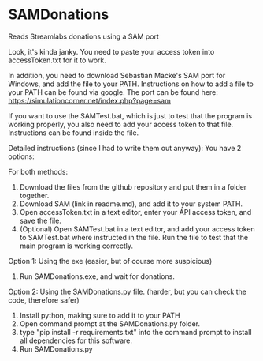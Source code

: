 # SAMDonations
 Reads Streamlabs donations using a SAM port
 
 
Look, it's kinda janky. You need to paste your access token into accessToken.txt for it to work.


In addition, you need to download Sebastian Macke's SAM port for Windows, and add the file to your PATH. Instructions on how to add a file to your PATH can be found via google. 
The port can be found here: https://simulationcorner.net/index.php?page=sam


If you want to use the SAMTest.bat, which is just to test that the program is working properly, you also need to add your access token to that file. Instructions can be found inside the file.

Detailed instructions (since I had to write them out anyway):
You have 2 options:

For both methods:
1. Download the files from the github repository and put them in a folder together.
2. Download SAM (link in readme.md), and add it to your system PATH.
3. Open accessToken.txt in a text editor, enter your API access token, and save the file.
4. (Optional) Open SAMTest.bat in a text editor, and add your access token to SAMTest.bat where instructed in the file. Run the file to test that the main program is working correctly.

Option 1: Using the exe (easier, but of course more suspicious)
1. Run SAMDonations.exe, and wait for donations.

Option 2: Using the SAMDonations.py file. (harder, but you can check the code, therefore safer)
1. Install python, making sure to add it to your PATH
2. Open command prompt at the SAMDonations.py folder.
3. type "pip install -r requirements.txt" into the command prompt to install all dependencies for this software.
4. Run SAMDonations.py
